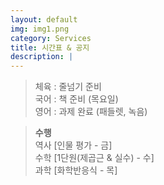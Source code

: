```yaml
---
layout: default
img: img1.png
category: Services
title: 시간표 & 공지
description: |
---
```

  
  > 체육 : 줄넘기 준비           
  > 국어 : 책 준비 (목요일)         
  > 영어 : 과제 완료 (패들렛, 녹음)         
     
  > **수행**      
  > 역사 [인물 평가 - 금]      
  > 수학 [1단원(제곱근 & 실수) - 수]    
  > 과학 [화학반응식 - 목]      
